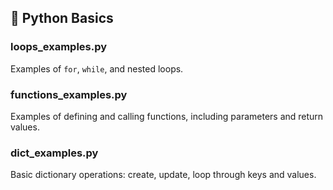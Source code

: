 ## 🧠 Python Basics

### loops_examples.py
Examples of `for`, `while`, and nested loops.

### functions_examples.py
Examples of defining and calling functions, including parameters and return values.

### dict_examples.py
Basic dictionary operations: create, update, loop through keys and values.
